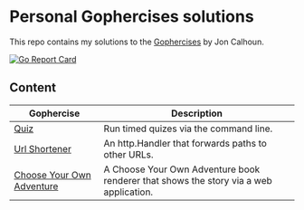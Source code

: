 # Personal Gophercises solutions

This repo contains my solutions to the [Gophercises](https://gophercises.com/) by Jon Calhoun.

[![Go Report Card](https://goreportcard.com/badge/github.com/lucasmelin/gophercises)](https://goreportcard.com/report/github.com/lucasmelin/gophercises)

## Content

| Gophercise                          | Description                                                                           |
| ----------------------------------- | ------------------------------------------------------------------------------------- |
| [Quiz](./quiz)                      | Run timed quizes via the command line.                                                |
| [Url Shortener](./urlshort)         | An http.Handler that forwards paths to other URLs.                                    |
| [Choose Your Own Adventure](./cyoa) | A Choose Your Own Adventure book renderer that shows the story via a web application. |
